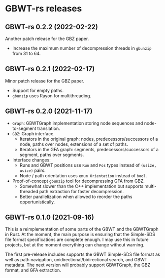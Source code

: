 # GBWT-rs releases

## GBWT-rs 0.2.2 (2022-02-22)

Another patch release for the GBZ paper.

* Increase the maximum number of decompression threads in `gbunzip` from 31 to 64.

## GBWT-rs 0.2.1 (2022-02-17)

Minor patch release for the GBZ paper.

* Support for empty paths.
* `gbunzip` uses Rayon for multithreading.

## GBWT-rs 0.2.0 (2021-11-17)

* `Graph`: GBWTGraph implementation storing node sequences and node-to-segment translation.
* `GBZ`: Graph interface.
  * Iterators in the original graph: nodes, predecessors/successors of a node, paths over nodes, extensions of a set of paths.
  * Iterators in the GFA graph: segments, predecessors/successors of a segment, paths over segments.
* Interface changes:
  * Runs and GBWT positions use `Run` and `Pos` types instead of `(usize, usize)` pairs.
  * Node / path orientation uses `enum Orientation` instead of `bool`.
* Proof-of-concept `gbunzip` tool for decompressing GFA from GBZ.
  * Somewhat slower than the C++ implementation but supports multi-threaded path extraction for faster decompression.
  * Better parallelization when allowed to reorder the paths opportunistically.

## GBWT-rs 0.1.0 (2021-09-16)

This is a reimplementation of some parts of the GBWT and the GBWTGraph in Rust. At the moment, the main purpose is ensuring that the Simple-SDS file format specifications are complete enough. I may use this in future projects, but at the moment everything can change without warning.

The first pre-release includes supports the GBWT Simple-SDS file format as well as path navigation, unidirectional/bidirectional search, and GBWT metadata. The next version will probably support GBWTGraph, the GBZ format, and GFA extraction.
